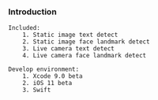 ### Introduction
    Included:
        1. Static image text detect
        2. Static image face landmark detect
        3. Live camera text detect
        4. Live camera face landmark detect
    
    Develop environment:
        1. Xcode 9.0 beta
        2. iOS 11 beta
        3. Swift
    
